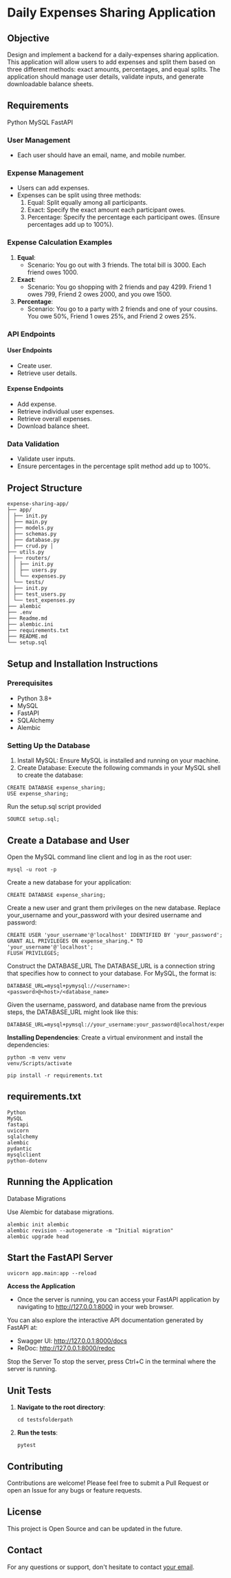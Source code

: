 # Daily Expenses Sharing Application

## Objective
Design and implement a backend for a daily-expenses sharing application. This application will allow users to add expenses and split them based on three different methods: exact amounts, percentages, and equal splits. The application should manage user details, validate inputs, and generate downloadable balance sheets.

## Requirements
Python
MySQL
FastAPI

### User Management
- Each user should have an email, name, and mobile number.

### Expense Management
- Users can add expenses.
- Expenses can be split using three methods:
  1. Equal: Split equally among all participants.
  2. Exact: Specify the exact amount each participant owes.
  3. Percentage: Specify the percentage each participant owes. (Ensure percentages add up to 100%).

### Expense Calculation Examples
1. **Equal**:
    - Scenario: You go out with 3 friends. The total bill is 3000. Each friend owes 1000.
2. **Exact**:
    - Scenario: You go shopping with 2 friends and pay 4299. Friend 1 owes 799, Friend 2 owes 2000, and you owe 1500.
3. **Percentage**:
    - Scenario: You go to a party with 2 friends and one of your cousins. You owe 50%, Friend 1 owes 25%, and Friend 2 owes 25%.

### API Endpoints

#### User Endpoints
- Create user.
- Retrieve user details.

#### Expense Endpoints
- Add expense.
- Retrieve individual user expenses.
- Retrieve overall expenses.
- Download balance sheet.

### Data Validation
- Validate user inputs.
- Ensure percentages in the percentage split method add up to 100%.

## Project Structure
```
expense-sharing-app/ 
├── app/ 
│ ├── init.py 
│ ├── main.py 
│ ├── models.py 
│ ├── schemas.py 
│ ├── database.py
│ ├── crud.py │ 
├── utils.py 
│ ├── routers/ 
│ │ ├── init.py 
│ │ ├── users.py 
│ │ └── expenses.py 
│ └── tests/ 
│ ├── init.py 
│ ├── test_users.py 
│ └── test_expenses.py 
├── alembic 
├── .env 
├── Readme.md 
├── alembic.ini 
├── requirements.txt 
├── README.md 
└── setup.sql
```

## Setup and Installation Instructions

### Prerequisites
- Python 3.8+
- MySQL
- FastAPI
- SQLAlchemy
- Alembic

### Setting Up the Database
1. Install MySQL: Ensure MySQL is installed and running on your machine.
2. Create Database: Execute the following commands in your MySQL shell to create the database:

```
CREATE DATABASE expense_sharing;
USE expense_sharing;
```

Run the setup.sql script provided
```
SOURCE setup.sql;
```
## Create a Database and User
Open the MySQL command line client and log in as the root user:
```
mysql -u root -p
```
Create a new database for your application:
```
CREATE DATABASE expense_sharing;
```
Create a new user and grant them privileges on the new database. Replace your_username and your_password with your desired username and password:

```
CREATE USER 'your_username'@'localhost' IDENTIFIED BY 'your_password';
GRANT ALL PRIVILEGES ON expense_sharing.* TO 'your_username'@'localhost';
FLUSH PRIVILEGES;
```
Construct the DATABASE_URL
The DATABASE_URL is a connection string that specifies how to connect to your database. For MySQL, the format is:
```
DATABASE_URL=mysql+pymysql://<username>:<password>@<host>/<database_name>
```
Given the username, password, and database name from the previous steps, the DATABASE_URL might look like this:
```
DATABASE_URL=mysql+pymsql://your_username:your_password@localhost/expense_sharing
```
**Installing Dependencies**:
Create a virtual environment and install the dependencies:
```
python -m venv venv
venv/Scripts/activate
```
```
pip install -r requirements.txt
```
## requirements.txt
```
Python
MySQL
fastapi
uvicorn
sqlalchemy
alembic
pydantic
mysqlclient
python-dotenv
```

## Running the Application

Database Migrations

Use Alembic for database migrations.
```
alembic init alembic
alembic revision --autogenerate -m "Initial migration"
alembic upgrade head
 ```
## Start the FastAPI Server
 ```
uvicorn app.main:app --reload
 ```

**Access the Application**
- Once the server is running, you can access your FastAPI application by navigating to http://127.0.0.1:8000 in your web browser.

You can also explore the interactive API documentation generated by FastAPI at:
- Swagger UI: http://127.0.0.1:8000/docs
- ReDoc: http://127.0.0.1:8000/redoc

Stop the Server
To stop the server, press Ctrl+C in the terminal where the server is running.

## Unit Tests

1. **Navigate to the root directory**:
   ```
   cd testsfolderpath
   ```

2. **Run the tests**:
   ```
   pytest
   ```
## Contributing

Contributions are welcome! Please feel free to submit a Pull Request or open an Issue for any bugs or feature requests.

## License

This project is Open Source and can be updated in the future. 

## Contact

For any questions or support, don't hesitate to contact [your email](Ilamugil.balasubramaniam1@gmail.com).

